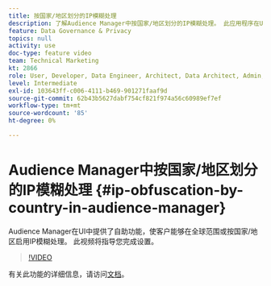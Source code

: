 ```yaml
---
title: 按国家/地区划分的IP模糊处理
description: 了解Audience Manager中按国家/地区划分的IP模糊处理。 此应用程序在UI中提供了自助功能，使客户能够在全球范围或按国家/地区启用IP模糊处理。 此视频将指导您完成设置。
feature: Data Governance & Privacy
topics: null
activity: use
doc-type: feature video
team: Technical Marketing
kt: 2866
role: User, Developer, Data Engineer, Architect, Data Architect, Admin, Leader
level: Intermediate
exl-id: 103643ff-c006-4111-b469-901271faaf9d
source-git-commit: 62b43b5627dabf754cf821f974a56c60989ef7ef
workflow-type: tm+mt
source-wordcount: '85'
ht-degree: 0%

---
```


# Audience Manager中按国家/地区划分的IP模糊处理 {#ip-obfuscation-by-country-in-audience-manager}

Audience Manager在UI中提供了自助功能，使客户能够在全球范围或按国家/地区启用IP模糊处理。 此视频将指导您完成设置。

>[!VIDEO](https://video.tv.adobe.com/v/27218/?quality=9)

有关此功能的详细信息，请访问[文档](https://experiencecloud.adobe.com/resources/help/en_US/aam/ip-obfuscation.html)。
